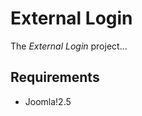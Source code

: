 External Login
===============

The *External Login* project...

Requirements
------------

* Joomla!2.5

